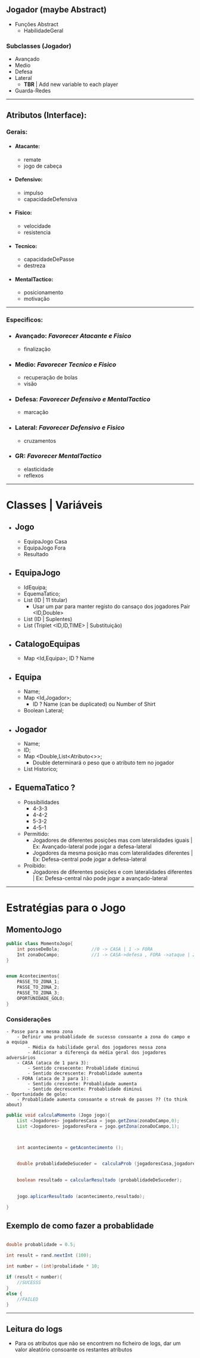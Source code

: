 ## Jogador (maybe Abstract)
 - Funções Abstract
 	- HabilidadeGeral

### Subclasses (Jogador)

- Avançado 
- Medio 
- Defesa 
- Lateral
	- **TBR** | Add new variable to each player
- Guarda-Redes 

---

## Atributos (Interface):  

### Gerais:

- #### Atacante:
	- remate
	- jogo de cabeça

- #### Defensivo:
	- impulso
	- capacidadeDefensiva

- #### Fisico:
	- velocidade
	- resistencia

- #### Tecnico:
	- capacidadeDePasse
	- destreza

- #### MentalTactico:
	- posicionamento
	- motivação

---

### Especificos:

- ###  Avançado:	***Favorecer Atacante e Fisico***
	- finalização

- ###  Medio: ***Favorecer Tecnico e Fisico***
	- recuperação de bolas
	- visão

- ### Defesa: ***Favorecer Defensivo e MentalTactico***
	- marcação

- ### Lateral: 	***Favorecer Defensivo e Fisico***
	- cruzamentos

- ### GR: ***Favorecer MentalTactico***
	- elasticidade
	- reflexos

---

# Classes | Variáveis

- ## Jogo
	- EquipaJogo Casa
	- EquipaJogo Fora
	- Resultado


- ## EquipaJogo 
	- IdEquipa;
	- EquemaTatico;
	- List (ID | 11 titular) 
		- Usar um par para manter registo do cansaço dos jogadores Pair <ID,Double>  
	- List (ID | Suplentes)
	- List (Triplet  <ID,ID,TIME> | Substituição)



- ## CatalogoEquipas
	- Map <Id,Equipa>; ID ? Name   


- ## Equipa
	- Name;
	- Map <Id,Jogador>; 
		- ID ? Name (can be duplicated) ou Number of Shirt
	- Boolean Lateral;

- ## Jogador
	- Name;
	- ID;
	- Map <Double,List<Atributo<>>;
		- Double determinará o peso que o atributo tem no jogador
	- List Historico;



- ## EquemaTatico ?
	- Possibilidades
		- 4-3-3
		- 4-4-2
		- 5-3-2
		- 4-5-1
	- Permitido:
		- Jogadores de diferentes posições mas com lateralidades iguais | Ex: Avançado-lateral pode jogar a defesa-lateral
		- Jogadores da mesma posição mas com lateralidades diferentes | Ex: Defesa-central pode jogar a defesa-lateral
	- Proibido:
		- Jogadores de diferentes posições e com lateralidades diferentes | Ex: Defesa-central não pode jogar a avançado-lateral



---
# Estratégias para o Jogo

## MomentoJogo 

```java 
public class MomentoJogo{
	int posseDeBola; 			//0 -> CASA | 1 -> FORA
	Int zonaDoCampo; 			//1 -> CASA->defesa , FORA ->ataque | 2-> CASA|FORA ->medio | 3-> CASA->ataque , FORA->defesa
}


enum Acontecimentos{
	PASSE_TO_ZONA_1;
	PASSE_TO_ZONA_2;
	PASSE_TO_ZONA_3;
	OPORTUNIDADE_GOLO;
}
```

### Considerações
	- Passe para a mesma zona 
		- Definir uma probablidade de sucesso consoante a zona do campo e a equipa
			- Média da habilidade geral dos jogadores nessa zona
			- Adicionar a diferença da média geral dos jogadores adversários
		- CASA (ataca de 1 para 3):
			- Sentido cresecente: Probablidade diminui
			- Sentido decrescente: Probablidade aumenta
		- FORA (ataca de 3 para 1):
			- Sentido crescente: Probablidade aumenta
			- Sentido decrescente: Probablidade diminui
	- Oportunidade de golo:
		- Probablidade aumenta consoante o streak de passes ?? (to think about)

```java
public void calculaMomento (Jogo jogo){
	List <Jogadores> jogadoresCasa = jogo.getZona(zonaDoCampo,0);
	List <Jogadores> jogadoresFora = jogo.getZona(zonaDoCampo,1);
	


	int acontecimento = getAcontecimento ();


	double probablidadeDeSuceder =  calculaProb (jogadoresCasa,jogadoresFora); 

	
	boolean resultado = calcularResultado (probablidadeDeSuceder);

	
	jogo.aplicarResultado (acontecimento,resultado);

}


```

## Exemplo de como fazer a probablidade 

```java

double probablidade = 0.5;

int result = rand.nextInt (100);

int number = (int)probalidade * 10;

if (result < number){
	//SUCESSS
}
else {
	//FAILED	
}

```





---

## Leitura do logs

- Para os atributos que não se encontrem no ficheiro de logs, dar um valor aleatório consoante os restantes atributos


